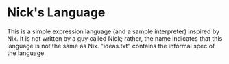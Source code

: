 # Nick's Language
This is a simple expression language (and a sample interpreter) inspired by Nix. It is not written by a guy called Nick; rather, the name indicates that this language is not the same as Nix. "ideas.txt" contains the informal spec of the language.
